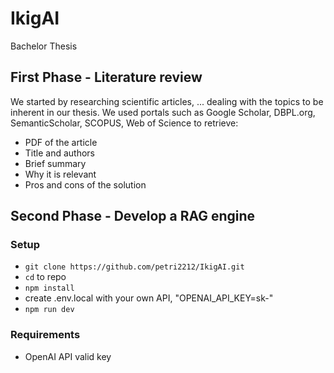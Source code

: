 # IkigAI
Bachelor Thesis

## First Phase - Literature review 

We started by researching scientific articles, ... dealing with the topics to be inherent in our thesis.
We used portals such as Google Scholar, DBPL.org, SemanticScholar, SCOPUS, Web of Science to retrieve:
- PDF of the article
- Title and authors
- Brief summary
- Why it is relevant
- Pros and cons of the solution

## Second Phase - Develop a RAG engine

### Setup

- `git clone https://github.com/petri2212/IkigAI.git`
- `cd` to repo
- `npm install`
- create .env.local with your own API, "OPENAI_API_KEY=sk-"
- `npm run dev`

### Requirements

- OpenAI API valid key
